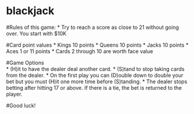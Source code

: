 # blackjack

#Rules of this game:
    * Try to reach a score as close to 21 without going over. You start with $10K
          
#Card point values
    * Kings  10 points
    * Queens 10 points
    * Jacks  10 points
    * Aces  1 or 11 points
    * Cards 2 through 10 are worth face value

#Game Options  
    * (H)it to have the dealer deal another card.
    * (S)tand to stop taking cards from the dealer.
    * On the first play you can (D)ouble down to double your bet but you must (H)it one more time before (S)tanding.
    * The dealer stops betting after hitting 17 or above. If there is a tie, the bet is returned to the player.
          
#Good luck!
